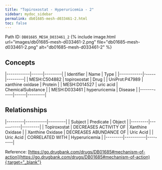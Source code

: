 ```yaml
---
title: "Topiroxostat - Hyperuricemia - 2"
sidebar: mydoc_sidebar
permalink: db01685-mesh-d033461-2.html
toc: false 
---
```



Path ID: `DB01685_MESH_D033461_2`
{% include image.html url="images/db01685-mesh-d033461-2.png" file="db01685-mesh-d033461-2.png" alt="db01685-mesh-d033461-2" %}

## Concepts

|------------|------|---------|
| Identifier | Name | Type    |
|------------|------|---------|
| MESH:C504882 | topiroxostat | Drug |
| UniProt:P47989 | xanthine oxidase | Protein |
| MESH:D014527 | uric acid | ChemicalSubstance |
| MESH:D033461 | hyperuricemia | Disease |
|------------|------|---------|

## Relationships

|---------|-----------|---------|
| Subject | Predicate | Object  |
|---------|-----------|---------|
| Topiroxostat | DECREASES ACTIVITY OF | Xanthine Oxidase |
| Xanthine Oxidase | DECREASES ABUNDANCE OF | Uric Acid |
| Uric Acid | CORRELATED WITH | Hyperuricemia |
|---------|-----------|---------|

Reference: [https://go.drugbank.com/drugs/DB01685#mechanism-of-action](https://go.drugbank.com/drugs/DB01685#mechanism-of-action){:target="_blank"}